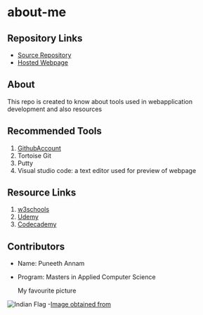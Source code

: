 # about-me

## Repository Links
- [Source Repository](https://github.com/Puneeth159/about-me/edit/master/README.md)
- [Hosted Webpage](https://puneeth159.github.io/about-me/)


## About
This repo is created to know about tools used in webapplication development and also resources

## Recommended Tools
1. [GithubAccount](https://github.com/Puneeth159)
1. Tortoise Git
1. Putty
1. Visual studio code: a text editor used for preview of webpage

## Resource Links
1. [w3schools](https://www.w3schools.com/)
1. [Udemy](https://www.udemy.com/courses/development/web-development/?search-query=web+development)
1. [Codecademy](https://www.codecademy.com/catalog/subject/all)

## Contributors
- Name: Puneeth Annam
- Program: Masters in Applied Computer Science
 
     My favourite picture

![Indian Flag](https://imagevars.gulfnews.com/2019/08/09/190809-india-flag_16c77466fdf_large.jpg)
-[Image obtained from](https://imagevars.gulfnews.com/2019/08/09/190809-india-flag_16c77466fdf_large.jpg)
  



